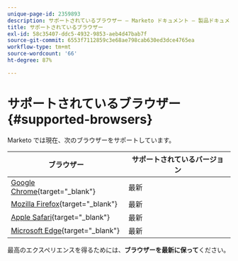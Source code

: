 ```yaml
---
unique-page-id: 2359893
description: サポートされているブラウザー — Marketo ドキュメント — 製品ドキュメント
title: サポートされているブラウザー
exl-id: 58c35407-ddc5-4932-9853-aeb4d47bab7f
source-git-commit: 6553f7112859c3e68ae798cab630ed3dce4765ea
workflow-type: tm+mt
source-wordcount: '66'
ht-degree: 87%

---
```


# サポートされているブラウザー {#supported-browsers}

Marketo では現在、次のブラウザーをサポートしています。

| ブラウザー | サポートされているバージョン |
|---|---|
| [Google Chrome](https://www.google.com/intl/ja/chrome/){target=&quot;_blank&quot;} | 最新 |
| [Mozilla Firefox](https://www.mozilla.org/ja/firefox/new/){target=&quot;_blank&quot;} | 最新 |
| [Apple Safari](https://www.apple.com/safari/){target=&quot;_blank&quot;} | 最新 |
| [Microsoft Edge](https://www.microsoft.com/ja-jp/edge){target=&quot;_blank&quot;} | 最新 |

最高のエクスペリエンスを得るためには、**ブラウザーを最新に保って**&#x200B;ください。
